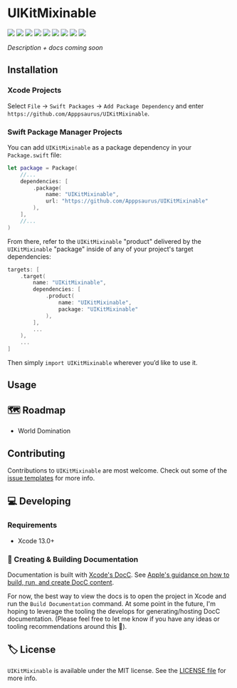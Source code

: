 # UIKitMixinable

<!-- Header Logo -->

<!-- <div align="center">
   <img width="600px" src="./Extras/banner-logo.png" alt="Banner Logo">
</div> -->


<!-- Badges -->

<p>
    <img src="https://img.shields.io/badge/Swift-5.5-F06C33.svg" />
    <img src="https://img.shields.io/badge/iOS-15.0+-865EFC.svg" />
    <img src="https://img.shields.io/badge/iPadOS-15.0+-F65EFC.svg" />
    <img src="https://img.shields.io/badge/macOS-12.0+-179AC8.svg" />
    <img src="https://img.shields.io/badge/tvOS-15.0+-41465B.svg" />
    <img src="https://img.shields.io/badge/watchOS-8.0+-1FD67A.svg" />
    <img src="https://img.shields.io/badge/License-MIT-blue.svg" />
    <img src="https://github.com/Apppsaurus/UIKitMixinable/workflows/Build%20&%20Test/badge.svg" />
    <a href="https://github.com/apple/swift-package-manager">
      <img src="https://img.shields.io/badge/spm-compatible-brightgreen.svg?style=flat" />
    </a>
</p>


<p align="center">

_Description + docs coming soon_

<p />


## Installation

### Xcode Projects

Select `File` -> `Swift Packages` -> `Add Package Dependency` and enter `https://github.com/Apppsaurus/UIKitMixinable`.


### Swift Package Manager Projects

You can add `UIKitMixinable` as a package dependency in your `Package.swift` file:

```swift
let package = Package(
    //...
    dependencies: [
        .package(
            name: "UIKitMixinable",
            url: "https://github.com/Apppsaurus/UIKitMixinable"
        ),
    ],
    //...
)
```


<!-- 🔑 UNCOMMENT THE INSTRUCTIONS BELOW IF THE GITHUB REPO NAME MATCHES THE LIBRARY NAME 👇 -->

<!-- From there, refer to `UIKitMixinable` as a "target dependency" in any of _your_ package's targets that need it.

```swift
targets: [
    .target(
        name: "UIKitMixinable",
        dependencies: [
          "UIKitMixinable",
        ],
        ...
    ),
    ...
]
``` -->

<!-- 🔑 UNCOMMENT THE INSTRUCTIONS BELOW IF THE GITHUB REPO NAME DOESN'T MATCH THE LIBRARY NAME 👇 -->

From there, refer to the `UIKitMixinable` "product" delivered by the `UIKitMixinable` "package" inside of any of your project's target dependencies:

```swift
targets: [
    .target(
        name: "UIKitMixinable",
        dependencies: [
            .product(
                name: "UIKitMixinable",
                package: "UIKitMixinable"
            ),
        ],
        ...
    ),
    ...
]
```

<!-- Proceed from above choice accordingly (and delete this comment) -->

Then simply `import UIKitMixinable` wherever you’d like to use it.


<!--
    🔑 UNCOMMENT THE INSTRUCTIONS BELOW IF USING THE `@_exported` feature
    might be handy. 👇
-->

<!-- **📝 Note:** To make the library available to your entire project, you could also leverage the [functionality of the `@_exported` keyword](https://forums.swift.org/t/package-manager-exported-dependencies/11615) by placing the following line somewhere at the top level of your project:

```swift
@_exported import UIKitMixinable
``` -->


## Usage



## 🗺 Roadmap

- World Domination



## Contributing

Contributions to `UIKitMixinable` are most welcome. Check out some of the [issue templates](./.github/ISSUE_TEMPLATE/) for more info.



## 💻 Developing

### Requirements

- Xcode 13.0+


### 📜 Creating & Building Documentation

Documentation is built with [Xcode's DocC](https://developer.apple.com/documentation/docc). See [Apple's guidance on how to build, run, and create DocC content](https://developer.apple.com/documentation/docc/api-reference-syntax).

For now, the best way to view the docs is to open the project in Xcode and run the `Build Documentation` command. At some point in the future, I'm hoping to leverage the tooling the develops for generating/hosting DocC documentation. (Please feel free to let me know if you have any ideas or tooling recommendations around this 🙂).


## 🏷 License

`UIKitMixinable` is available under the MIT license. See the [LICENSE file](./LICENSE) for more info.
